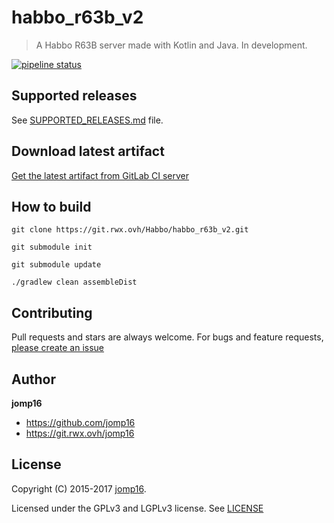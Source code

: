 # habbo_r63b_v2
> A Habbo R63B server made with Kotlin and Java. In development.

[![pipeline status](https://git.rwx.ovh/Habbo/habbo_r63b_v2/badges/master/pipeline.svg)](https://git.rwx.ovh/Habbo/habbo_r63b_v2/commits/master)

## Supported releases

See [SUPPORTED_RELEASES.md](SUPPORTED_RELEASES.md) file.

## Download latest artifact
[Get the latest artifact from GitLab CI server](https://git.rwx.ovh/Habbo/habbo_r63b_v2/-/jobs/artifacts/master/download?job=build)

## How to build

`git clone https://git.rwx.ovh/Habbo/habbo_r63b_v2.git`

`git submodule init`

`git submodule update`

`./gradlew clean assembleDist`

## Contributing

Pull requests and stars are always welcome. For bugs and feature requests, [please create an issue](https://git.rwx.ovh/Habbo/habbo_r63b_v2/issues)

## Author

**jomp16**

+ https://github.com/jomp16
+ https://git.rwx.ovh/jomp16

## License

Copyright (C) 2015-2017 [jomp16](https://git.rwx.ovh).

Licensed under the GPLv3 and LGPLv3 license. See [LICENSE](LICENSE)
